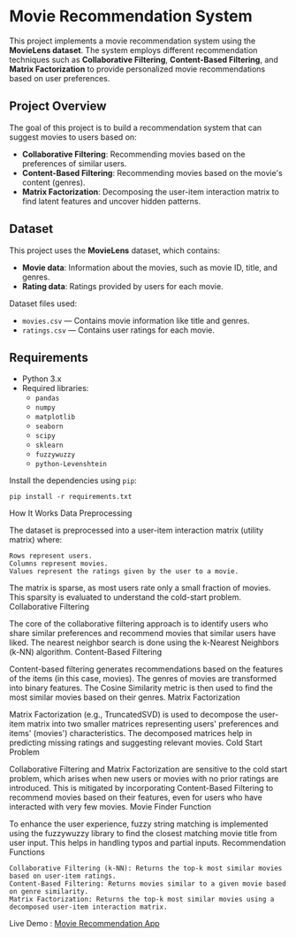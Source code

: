 # Movie Recommendation System

This project implements a movie recommendation system using the **MovieLens dataset**. The system employs different recommendation techniques such as **Collaborative Filtering**, **Content-Based Filtering**, and **Matrix Factorization** to provide personalized movie recommendations based on user preferences.

## Project Overview

The goal of this project is to build a recommendation system that can suggest movies to users based on:

- **Collaborative Filtering**: Recommending movies based on the preferences of similar users.
- **Content-Based Filtering**: Recommending movies based on the movie's content (genres).
- **Matrix Factorization**: Decomposing the user-item interaction matrix to find latent features and uncover hidden patterns.

## Dataset

This project uses the **MovieLens** dataset, which contains:

- **Movie data**: Information about the movies, such as movie ID, title, and genres.
- **Rating data**: Ratings provided by users for each movie.

Dataset files used:
- `movies.csv` — Contains movie information like title and genres.
- `ratings.csv` — Contains user ratings for each movie.

## Requirements

- Python 3.x
- Required libraries:
  - `pandas`
  - `numpy`
  - `matplotlib`
  - `seaborn`
  - `scipy`
  - `sklearn`
  - `fuzzywuzzy`
  - `python-Levenshtein`

Install the dependencies using `pip`:

```
pip install -r requirements.txt
```


How It Works
Data Preprocessing

The dataset is preprocessed into a user-item interaction matrix (utility matrix) where:

    Rows represent users.
    Columns represent movies.
    Values represent the ratings given by the user to a movie.

The matrix is sparse, as most users rate only a small fraction of movies. This sparsity is evaluated to understand the cold-start problem.
Collaborative Filtering

The core of the collaborative filtering approach is to identify users who share similar preferences and recommend movies that similar users have liked. The nearest neighbor search is done using the k-Nearest Neighbors (k-NN) algorithm.
Content-Based Filtering

Content-based filtering generates recommendations based on the features of the items (in this case, movies). The genres of movies are transformed into binary features. The Cosine Similarity metric is then used to find the most similar movies based on their genres.
Matrix Factorization

Matrix Factorization (e.g., TruncatedSVD) is used to decompose the user-item matrix into two smaller matrices representing users' preferences and items' (movies') characteristics. The decomposed matrices help in predicting missing ratings and suggesting relevant movies.
Cold Start Problem

Collaborative Filtering and Matrix Factorization are sensitive to the cold start problem, which arises when new users or movies with no prior ratings are introduced. This is mitigated by incorporating Content-Based Filtering to recommend movies based on their features, even for users who have interacted with very few movies.
Movie Finder Function

To enhance the user experience, fuzzy string matching is implemented using the fuzzywuzzy library to find the closest matching movie title from user input. This helps in handling typos and partial inputs.
Recommendation Functions

    Collaborative Filtering (k-NN): Returns the top-k most similar movies based on user-item ratings.
    Content-Based Filtering: Returns movies similar to a given movie based on genre similarity.
    Matrix Factorization: Returns the top-k most similar movies using a decomposed user-item interaction matrix.



Live Demo :  [Movie Recommendation App](https://movie-reccs.streamlit.app/)


